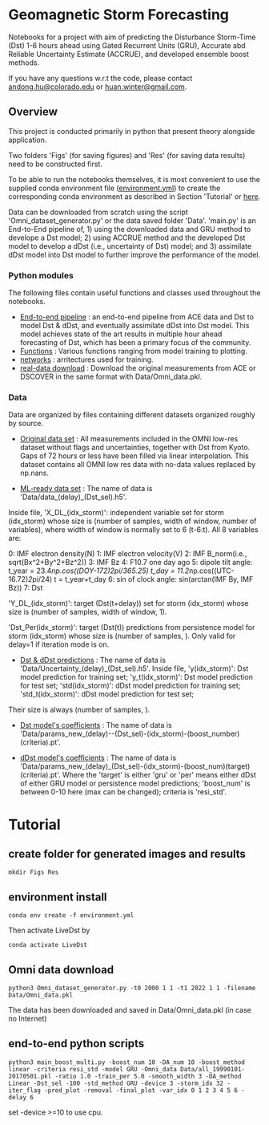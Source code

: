 # Geomagnetic Storm Forecasting

Notebooks for a project with aim of predicting the Disturbance Storm-Time (Dst) 1-6 hours ahead using Gated Recurrent Units (GRU), Accurate abd Reliable Uncertainty Estimate (ACCRUE), and developed ensemble boost methods.

If you have any questions w.r.t the code, please contact andong.hu@colorado.edu or huan.winter@gmail.com.

## Overview

This project is conducted primarily in python that present theory alongside application. 

Two folders 'Figs' (for saving figures) and 'Res' (for saving data results) need to be constructed first. 

To be able to run the notebooks themselves, it is most convenient to use the supplied conda environment file ([environment.yml](environment.yml)) to create the corresponding conda environment as described in Section 'Tutorial' or [here](https://docs.conda.io/projects/conda/en/latest/user-guide/tasks/manage-environments.html#creating-an-environment-from-an-environment-yml-file).

Data can be downloaded from scratch using the script 'Omni_dataset_generator.py' or the data saved folder 'Data'. 'main.py' is an End-to-End pipeline of, 1) using the downloaded data and GRU method to develope a Dst model; 2) using ACCRUE method and the developed Dst model to develop a dDst (i.e., uncertainty of Dst) model; and 3) assimilate dDst model into Dst model to further improve the performance of the model. 

### Python modules

The following files contain useful functions and classes used throughout the notebooks.

- [End-to-end pipeline](Main_boost_multi.py) : an end-to-end pipeline from ACE data and Dst to model Dst & dDst, and eventually assimilate dDst into Dst model. This model achieves state of the art results in multiple hour ahead forecasting of Dst, which has been a primary focus of the community.
- [Functions](funs.py) : Various functions ranging from model training to plotting.
- [networks](nets.py) : arritectures used for training.
- [real-data download](ACE_dataset_generator.py) : Download the original measurements from ACE or DSCOVER in the same format with Data/Omni_data.pkl.

### Data

Data are organized by files containing different datasets organized roughly by source.

- [Original data set](Data/Omni_data.pkl) : All measurements included in the OMNI low-res dataset without flags and uncertainties, together with Dst from Kyoto. Gaps of 72 hours or less have been filled via linear interpolation. This dataset contains all OMNI low res data with no-data values replaced by np.nans.

- [ML-ready data set](Data/data_1_-100.h5) : The name of data is 'Data/data_(delay)_(Dst_sel).h5'. 

Inside file, 
'X_DL_(idx_storm)': independent variable set for storm (idx_storm) whose size is (number of samples, width of window, number of variables), where width of window is normally set to 6 (t-6:t). All 8 variables are:

0: IMF electron density(N)
1: IMF electron velocity(V)
2: IMF B_norm(i.e., sqrt(Bx^2+By^2+Bz^2))
3: IMF Bz
4: F10.7 one day ago
5: dipole tilt angle:
t_year = 23.4*np.cos((DOY-172)*2*pi/365.25)
t_day = 11.2*np.cos((UTC-16.72)*2*pi/24)
t = t_year+t_day
6: sin of clock angle: sin(arctan(IMF By, IMF Bz))
7: Dst

'Y_DL_(idx_storm)': target (Dst(t+delay)) set for storm (idx_storm) whose size is (number of samples, width of window, 1). 

'Dst_Per(idx_storm)': target (Dst(t)) predictions from persistence model for storm (idx_storm) whose size is (number of samples, ). Only valid for delay=1 if iteration mode is on.

- [Dst & dDst predictions](Data/Uncertainty_1_-100.h5) : The name of data is 'Data/Uncertainty_(delay)_(Dst_sel).h5'. 
Inside file, 
'y(idx_storm)': Dst model prediction for training set;
'y_t(idx_storm)': Dst model prediction for test set;
'std(idx_storm)': dDst model prediction for training set;
'std_t(idx_storm)': dDst model prediction for test set;

Their size is always (number of samples, ).

- [Dst model's coefficients](Data/params_new_1_-100-32-0resi_std.pt) : The name of data is 'Data/params_new_(delay)--(Dst_sel)-(idx_storm)-(boost_number)(criteria).pt'. 

- [dDst model's coefficients](Data/params_std_1_-100-32-1gruresi_std.pt) : The name of data is 'Data/params_new_(delay)_(Dst_sel)-(idx_storm)-(boost_num)(target)(criteria).pt'. Where the 'target' is either 'gru' or 'per' means either dDst of either GRU model or persistence model predictions; 'boost_num' is between 0-10 here (max can be changed); criteria is 'resi_std'.


# Tutorial

## create folder for generated images and results

    mkdir Figs Res

## environment install 

    conda env create -f environment.yml
    
Then activate LiveDst by

    conda activate LiveDst

## Omni data download

    python3 Omni_dataset_generator.py -t0 2000 1 1 -t1 2022 1 1 -filename Data/Omni_data.pkl

The data has been downloaded and saved in Data/Omni_data.pkl (in case no Internet)

## end-to-end python scripts

    python3 main_boost_multi.py -boost_num 10 -DA_num 10 -boost_method linear -criteria resi_std -model GRU -Omni_data Data/all_19990101-20170501.pkl -ratio 1.0 -train_per 5.0 -smooth_width 3 -DA_method Linear -Dst_sel -100 -std_method GRU -device 3 -storm_idx 32 -iter_flag -pred_plot -removal -final_plot -var_idx 0 1 2 3 4 5 6 -delay 6

set -device >=10 to use cpu.
